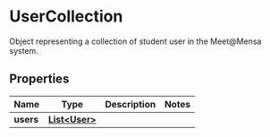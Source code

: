 

# UserCollection

Object representing a collection of student user in the Meet@Mensa system.

## Properties

| Name | Type | Description | Notes |
|------------ | ------------- | ------------- | -------------|
|**users** | [**List&lt;User&gt;**](User.md) |  |  |



